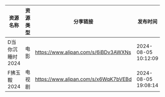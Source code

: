 | 资源名称       | 资源类型 | 分享链接                                 | 发布时间                |
| ---------- | ---- | ------------------------------------ | ------------------- |
| D当你沉睡时2024 | 电影   | https://www.alipan.com/s/6iBDv3AWXNs | 2024-08-05 10:12:09 |
| F拂玉鞍2024   | 电视剧  | https://www.alipan.com/s/x6WqK7bVEBd | 2024-08-05 19:08:14 |
